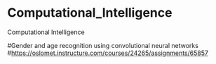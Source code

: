 # Computational_Intelligence
Computational Intelligence

#Gender and age recognition using convolutional neural networks
#https://oslomet.instructure.com/courses/24265/assignments/65857
